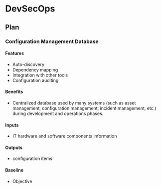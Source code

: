 # DevSecOps

## Plan

### Configuration Management Database

#### Features
 - Auto-discovery
 - Dependency mapping
 - Integration with other tools
 - Configuration auditing

#### Benefits
 - Centralized database used by many systems (such as asset management, configuration management, incident management, etc.) during development and operations phases.

#### Inputs
 - IT hardware and software components information

#### Outputs
 - configuration items

#### Baseline
 - Objective
